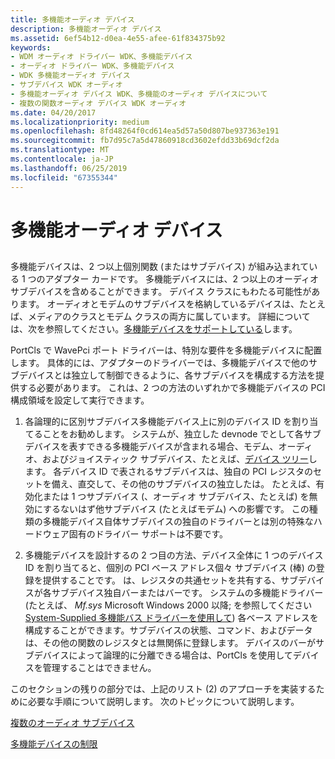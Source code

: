 ```yaml
---
title: 多機能オーディオ デバイス
description: 多機能オーディオ デバイス
ms.assetid: 6ef54b12-d0ea-4e55-afee-61f834375b92
keywords:
- WDM オーディオ ドライバー WDK、多機能デバイス
- オーディオ ドライバー WDK、多機能デバイス
- WDK 多機能オーディオ デバイス
- サブデバイス WDK オーディオ
- 多機能オーディオ デバイス WDK、多機能のオーディオ デバイスについて
- 複数の関数オーディオ デバイス WDK オーディオ
ms.date: 04/20/2017
ms.localizationpriority: medium
ms.openlocfilehash: 8fd48264f0cd614ea5d57a50d807be937363e191
ms.sourcegitcommit: fb7d95c7a5d47860918cd3602efdd33b69dcf2da
ms.translationtype: MT
ms.contentlocale: ja-JP
ms.lasthandoff: 06/25/2019
ms.locfileid: "67355344"
---
```

# <a name="multifunction-audio-devices"></a>多機能オーディオ デバイス


## <span id="multifunction_audio_devices"></span><span id="MULTIFUNCTION_AUDIO_DEVICES"></span>


多機能デバイスは、2 つ以上個別関数 (またはサブデバイス) が組み込まれている 1 つのアダプター カードです。 多機能デバイスには、2 つ以上のオーディオ サブデバイスを含めることができます。 デバイス クラスにもわたる可能性があります。 オーディオとモデムのサブデバイスを格納しているデバイスは、たとえば、メディアのクラスとモデム クラスの両方に属しています。 詳細については、次を参照してください。[多機能デバイスをサポートしている](https://docs.microsoft.com/windows-hardware/drivers/multifunction/index)します。

PortCls で WavePci ポート ドライバーは、特別な要件を多機能デバイスに配置します。 具体的には、アダプターのドライバーでは、多機能デバイスで他のサブデバイスとは独立して制御できるように、各サブデバイスを構成する方法を提供する必要があります。 これは、2 つの方法のいずれかで多機能デバイスの PCI 構成領域を設定して実行できます。

1.  各論理的に区別サブデバイス多機能デバイス上に別のデバイス ID を割り当てることをお勧めします。 システムが、独立した devnode でとして各サブデバイスを表すできる多機能デバイスが含まれる場合、モデム、オーディオ、およびジョイスティック サブデバイス、たとえば、[デバイス ツリー](https://docs.microsoft.com/windows-hardware/drivers/kernel/device-tree)します。 各デバイス ID で表されるサブデバイスは、独自の PCI レジスタのセットを備え、直交して、その他のサブデバイスの独立したは。 たとえば、有効化または 1 つサブデバイス (、オーディオ サブデバイス、たとえば) を無効にするないはず他サブデバイス (たとえばモデム) への影響です。 この種類の多機能デバイス自体サブデバイスの独自のドライバーとは別の特殊なハードウェア固有のドライバー サポートは不要です。

2.  多機能デバイスを設計するの 2 つ目の方法、デバイス全体に 1 つのデバイス ID を割り当てると、個別の PCI ベース アドレス個々 サブデバイス (棒) の登録を提供することです。 は、レジスタの共通セットを共有する、サブデバイスが各サブデバイス独自バーまたはバーです。 システムの多機能ドライバー (たとえば、 *Mf.sys* Microsoft Windows 2000 以降; を参照してください[System-Supplied 多機能バス ドライバーを使用して](https://docs.microsoft.com/windows-hardware/drivers/multifunction/using-the-system-supplied-multifunction-bus-driver)) 各ベース アドレスを構成することができます。サブデバイスの状態、コマンド、およびデータは、その他の関数のレジスタとは無関係に登録します。 デバイスのバーがサブデバイスによって論理的に分離できる場合は、PortCls を使用してデバイスを管理することはできません。

このセクションの残りの部分では、上記のリスト (2) のアプローチを実装するために必要な手順について説明します。 次のトピックについて説明します。

[複数のオーディオ サブデバイス](multiple-audio-subdevices.md)

[多機能デバイスの制限](multifunction-device-limits.md)

 

 




